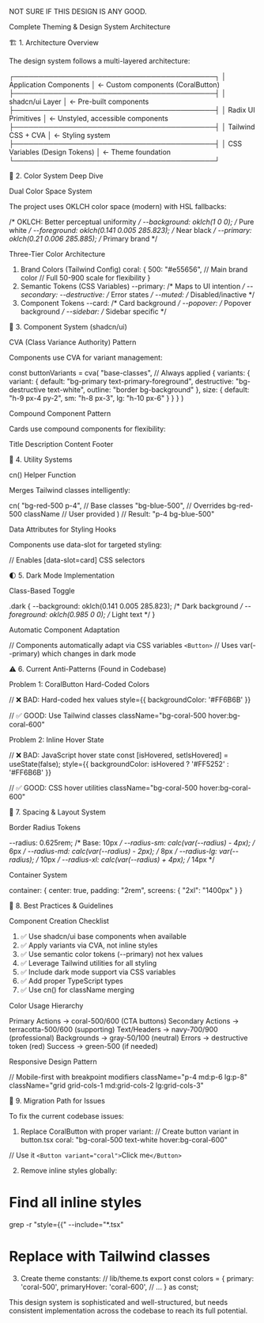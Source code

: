 NOT SURE IF THIS DESIGN IS ANY GOOD.


Complete Theming & Design System Architecture

  🏗️ 1. Architecture Overview

  The design system follows a multi-layered architecture:

  ┌─────────────────────────────────────────┐
  │         Application Components           │  ← Custom components (CoralButton)
  ├─────────────────────────────────────────┤
  │           shadcn/ui Layer                │  ← Pre-built components
  ├─────────────────────────────────────────┤
  │         Radix UI Primitives              │  ← Unstyled, accessible components
  ├─────────────────────────────────────────┤
  │          Tailwind CSS + CVA              │  ← Styling system
  ├─────────────────────────────────────────┤
  │        CSS Variables (Design Tokens)     │  ← Theme foundation
  └─────────────────────────────────────────┘

  🎨 2. Color System Deep Dive

  Dual Color Space System

  The project uses OKLCH color space (modern) with HSL fallbacks:

  /* OKLCH: Better perceptual uniformity */
  --background: oklch(1 0 0);              /* Pure white */
  --foreground: oklch(0.141 0.005 285.823); /* Near black */
  --primary: oklch(0.21 0.006 285.885);     /* Primary brand */

  Three-Tier Color Architecture

1. Brand Colors (Tailwind Config)
   coral: {
   500: "#e55656",  // Main brand color
   // Full 50-900 scale for flexibility
   }
2. Semantic Tokens (CSS Variables)
   --primary: /* Maps to UI intention */
   --secondary:
   --destructive: /* Error states */
   --muted: /* Disabled/inactive */
3. Component Tokens
   --card: /* Card background */
   --popover: /* Popover background */
   --sidebar: /* Sidebar specific */

  🧩 3. Component System (shadcn/ui)

  CVA (Class Variance Authority) Pattern

  Components use CVA for variant management:

  const buttonVariants = cva(
    "base-classes", // Always applied
    {
      variants: {
        variant: {
          default: "bg-primary text-primary-foreground",
          destructive: "bg-destructive text-white",
          outline: "border bg-background"
        },
        size: {
          default: "h-9 px-4 py-2",
          sm: "h-8 px-3",
          lg: "h-10 px-6"
        }
      }
    }
  )

  Compound Component Pattern

  Cards use compound components for flexibility:

<Card>
    <CardHeader>
      <CardTitle>Title</CardTitle>
      <CardDescription>Description</CardDescription>
    </CardHeader>
    <CardContent>Content</CardContent>
    <CardFooter>Footer</CardFooter>
  </Card>

  🔧 4. Utility Systems

  cn() Helper Function

  Merges Tailwind classes intelligently:

  cn(
    "bg-red-500 p-4",  // Base classes
    "bg-blue-500",      // Overrides bg-red-500
    className           // User provided
  )
  // Result: "p-4 bg-blue-500"

  Data Attributes for Styling Hooks

  Components use data-slot for targeted styling:

<div data-slot="card">       // Enables [data-slot=card] CSS selectors
  <div data-slot="card-header">

  🌓 5. Dark Mode Implementation

  Class-Based Toggle

  .dark {
    --background: oklch(0.141 0.005 285.823);  /* Dark background */
    --foreground: oklch(0.985 0 0);            /* Light text */
  }

  Automatic Component Adaptation

  // Components automatically adapt via CSS variables
  `<Button>` // Uses var(--primary) which changes in dark mode

  ⚠️ 6. Current Anti-Patterns (Found in Codebase)

  Problem 1: CoralButton Hard-Coded Colors

  // ❌ BAD: Hard-coded hex values
  style={{ backgroundColor: '#FF6B6B' }}

  // ✅ GOOD: Use Tailwind classes
  className="bg-coral-500 hover:bg-coral-600"

  Problem 2: Inline Hover State

  // ❌ BAD: JavaScript hover state
  const [isHovered, setIsHovered] = useState(false);
  style={{ backgroundColor: isHovered ? '#FF5252' : '#FF6B6B' }}

  // ✅ GOOD: CSS hover utilities
  className="bg-coral-500 hover:bg-coral-600"

  📐 7. Spacing & Layout System

  Border Radius Tokens

  --radius: 0.625rem;        /* Base: 10px */
  --radius-sm: calc(var(--radius) - 4px);  /* 6px */
  --radius-md: calc(var(--radius) - 2px);  /* 8px */
  --radius-lg: var(--radius);              /* 10px */
  --radius-xl: calc(var(--radius) + 4px);  /* 14px */

  Container System

  container: {
    center: true,
    padding: "2rem",
    screens: { "2xl": "1400px" }
  }

  🎯 8. Best Practices & Guidelines

  Component Creation Checklist

1. ✅ Use shadcn/ui base components when available
2. ✅ Apply variants via CVA, not inline styles
3. ✅ Use semantic color tokens (--primary) not hex values
4. ✅ Leverage Tailwind utilities for all styling
5. ✅ Include dark mode support via CSS variables
6. ✅ Add proper TypeScript types
7. ✅ Use cn() for className merging

  Color Usage Hierarchy

  Primary Actions    → coral-500/600 (CTA buttons)
  Secondary Actions  → terracotta-500/600 (supporting)
  Text/Headers      → navy-700/900 (professional)
  Backgrounds       → gray-50/100 (neutral)
  Errors           → destructive token (red)
  Success          → green-500 (if needed)

  Responsive Design Pattern

  // Mobile-first with breakpoint modifiers
  className="p-4 md:p-6 lg:p-8"
  className="grid grid-cols-1 md:grid-cols-2 lg:grid-cols-3"

  🚀 9. Migration Path for Issues

  To fix the current codebase issues:

1. Replace CoralButton with proper variant:
   // Create button variant in button.tsx
   coral: "bg-coral-500 text-white hover:bg-coral-600"

  // Use it
  `<Button variant="coral">`Click me`</Button>`

2. Remove inline styles globally:

# Find all inline styles

  grep -r "style={{" --include="*.tsx"

# Replace with Tailwind classes

3. Create theme constants:
   // lib/theme.ts
   export const colors = {
   primary: 'coral-500',
   primaryHover: 'coral-600',
   // ...
   } as const;

  This design system is sophisticated and well-structured, but needs consistent implementation
  across the codebase to reach its full potential.
